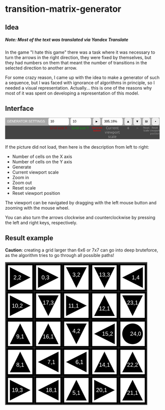 # transition-matrix-generator

## Idea
##### Note: Most of the text was translated via Yandex Translate
In the game "I hate this game" there was a task where it was necessary to turn the arrows in the right direction, they were fixed by themselves, but they had numbers on them that meant the number of transitions in the selected direction to another arrow.

For some crazy reason, I came up with the idea to make a generator of such a sequence, but I was faced with ignorance of algorithms in principle, so I needed a visual representation. Actually... this is one of the reasons why most of it was spent on developing a representation of this model.

## Interface
![Width, Height, Generate button, Scale, +, -, reset scale, reset viewport position](./.assets/interface.png)

If the picture did not load, then here is the description from left to right:
- Number of cells on the X axis
- Number of cells on the Y axis
- Generate
- Current viewport scale
- Zoom in
- Zoom out
- Reset scale
- Reset viewport position

The viewport can be navigated by dragging with the left mouse button and zooming with the mouse wheel.

You can also turn the arrows clockwise and counterclockwise by pressing the left and right keys, respectively.

## Result example
**Caution**: creating a grid larger than 6x6 or 7x7 can go into deep bruteforce, as the algorithm tries to go through all possible paths!

![Here is a grid with arrows that are rotated 0, 90, 180, 270 degrees and there are two numbers inside every arrow: index and count](./.assets/preview.jpg)
